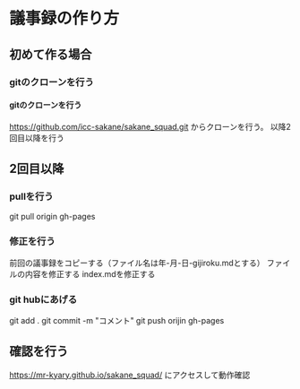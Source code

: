 # 議事録の作り方
## 初めて作る場合
### gitのクローンを行う
#### gitのクローンを行う
https://github.com/icc-sakane/sakane_squad.git
からクローンを行う。
以降2回目以降を行う
## 2回目以降
### pullを行う
git pull origin gh-pages
### 修正を行う
前回の議事録をコピーする（ファイル名は年-月-日-gijiroku.mdとする）
ファイルの内容を修正する
index.mdを修正する
### git hubにあげる
git add .
git commit -m "コメント"
git push orijin gh-pages
## 確認を行う
https://mr-kyary.github.io/sakane_squad/
にアクセスして動作確認
